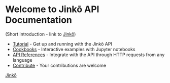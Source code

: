 # Welcome to Jinkō API Documentation

(Short introduction - link to [Jinkō](https://www.jinko.ai/))

- [Tutorial](#) - Get up and running with the Jinkō API
- [Cookbooks](#) - Interactive examples with Jupyter notebooks
- [API References](#) - Integrate with the API through HTTP requests from any language
- [Contribute](#) - Your contributions are welcome


[Jinkō](https://www.jinko.ai/)